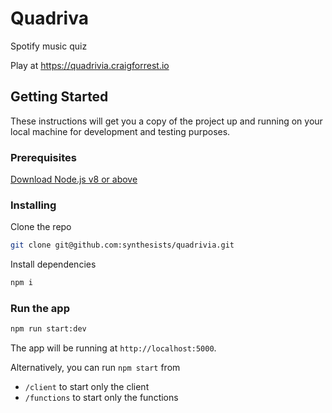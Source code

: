 # Quadriva
Spotify music quiz

Play at https://quadrivia.craigforrest.io

## Getting Started

These instructions will get you a copy of the project up and running on your local machine for development and testing purposes.

### Prerequisites

[Download Node.js v8 or above](https://github.com/nodejs/node#download)

### Installing

Clone the repo

```bash
git clone git@github.com:synthesists/quadrivia.git
```

Install dependencies

```bash
npm i
```

### Run the app

```bash
npm run start:dev
```

The app will be running at `http://localhost:5000`.

Alternatively, you can run `npm start` from
- `/client` to start only the client
- `/functions` to start only the functions

